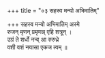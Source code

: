+++
title = "०३ सहस्व मन्यो अभिमातिम्"

+++
सहस्व मन्यो अभिमातिम् अस्मे  
रुजन् मृणन् प्रमृणन्न् एहि शत्रून् ।  
उग्रं ते शर्धो नन्व् आ रुरुध्रे  
वशी वशं नयासा एकज त्वम् ॥